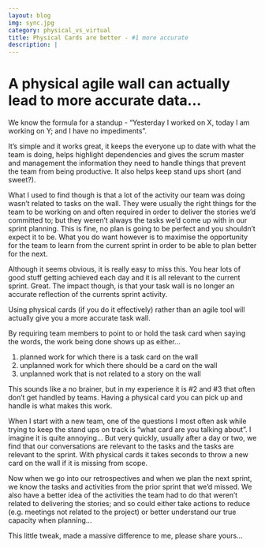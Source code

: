 ```yaml
---
layout: blog
img: sync.jpg
category: physical_vs_virtual
title: Physical Cards are better - #1 more accurate
description: |
---
```


A physical agile wall can actually lead to more accurate data...
====================

We know the formula for a standup -    “Yesterday I worked on X, today I am working on Y; and I have no impediments”.

It’s simple and it works great, it keeps the everyone up to date with what the team is doing, helps highlight dependencies and gives the scrum master and management the information they need to handle things that prevent the team from being productive.   It also helps keep stand ups short (and sweet?).

What I used to find though is that a lot of the activity our team was doing wasn’t related to tasks on the wall.   They were usually the right things for the team to be working on and often required in order to deliver the stories we’d committed to; but they weren’t always the tasks we’d come up with in our sprint planning.   This is fine, no plan is going to be perfect and you shouldn’t expect it to be.   What you do want however is to maximise the opportunity for the team to learn from the current sprint in order to be able to plan better for the next.

Although it seems obvious, it is really easy to miss this.  You hear lots of good stuff getting achieved each day and it is all relevant to the current sprint.    Great.  The impact though, is that your task wall is no longer an accurate reflection of the currents sprint activity.

Using physical cards (if you do it effectively) rather than an agile tool will actually give you a more accurate task wall.

By requiring team members to point to or hold the task card when saying the words, the work being done shows up as either…

1. planned work for which there is a task card on the wall
2. unplanned work for which there should be a card on the wall
3. unplanned work that is not related to a story on the wall

This sounds like a no brainer, but in my experience it is #2 and #3 that often don’t get handled by teams.   Having a physical card you can pick up and handle is what makes this work.

When I start with a new team, one of the questions I most often ask while trying to keep the stand ups on track is “what card are you talking about”.   I imagine it is quite annoying…   But very quickly, usually after a day or two, we find that our conversations are relevant to the tasks and the tasks are relevant to the sprint.   With physical cards it takes seconds to throw a new card on the wall if it is missing from scope.

Now when we go into our retrospectives and when we plan the next sprint, we know the tasks and activities from the prior sprint that we’d missed.   We also have a better idea of the activities the team had to do that weren’t related to delivering the stories; and so could either take actions to reduce (e.g. meetings not related to the project) or better understand our true capacity when planning...

This little tweak, made a massive difference to me, please share yours...

